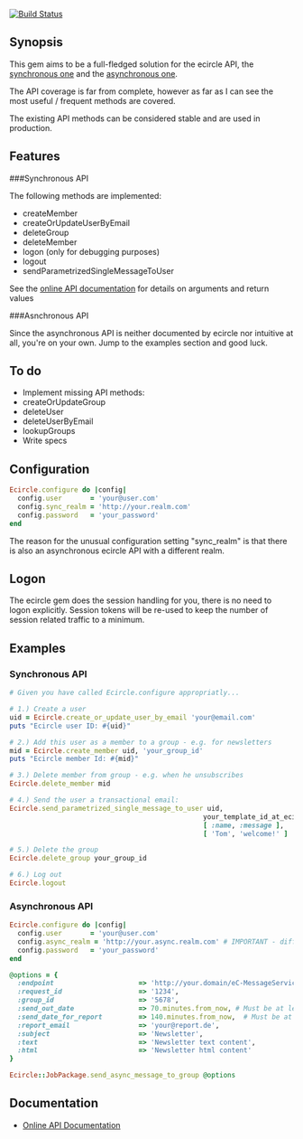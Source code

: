 [![Build Status](https://secure.travis-ci.org/troessner/ecircle.png)](http://travis-ci.org/troessner/ecircle)

Synopsis
-------------

This gem aims to be a full-fledged solution for the ecircle API, the [synchronous one](http://webservices.ecircle-ag.com/soap/javadoc/com/ecircleag/webservices/EcMApi.html) and the [asynchronous one](http://developer.ecircle-ag.com/apiwiki/wiki/AsynchronousAPI).

The API coverage is far from complete, however as far as I can see the most useful / frequent methods are covered.

The existing API methods can be considered stable and are used in production.

Features
-------------

###Synchronous API

The following methods are implemented:

* createMember
* createOrUpdateUserByEmail
* deleteGroup
* deleteMember
* logon (only for debugging purposes)
* logout
* sendParametrizedSingleMessageToUser

See the [online API documentation](http://rubydoc.info/github/troessner/ecircle/master/frames) for details on arguments and return values

###Asnchronous API

Since the asynchronous API is neither documented by ecircle nor intuitive at all, you're on your own. Jump to the examples section and good luck.

To do
-------------

* Implement missing API methods:
 * createOrUpdateGroup
 * deleteUser
 * deleteUserByEmail
 * lookupGroups
* Write specs

Configuration
-------------

```Ruby
Ecircle.configure do |config|
  config.user       = 'your@user.com'
  config.sync_realm = 'http://your.realm.com'
  config.password   = 'your_password'
end
```

The reason for the unusual configuration setting "sync_realm" is that there is also an asynchronous ecircle API with a different realm.

Logon
-------------

The ecircle gem does the session handling for you, there is no need to logon explicitly.
Session tokens will be re-used to keep the number of session related traffic to a minimum.


Examples
-------------

### Synchronous API

```Ruby
# Given you have called Ecircle.configure appropriatly...

# 1.) Create a user
uid = Ecircle.create_or_update_user_by_email 'your@email.com'
puts "Ecircle user ID: #{uid}"

# 2.) Add this user as a member to a group - e.g. for newsletters
mid = Ecircle.create_member uid, 'your_group_id'
puts "Ecircle member Id: #{mid}"

# 3.) Delete member from group - e.g. when he unsubscribes
Ecircle.delete_member mid

# 4.) Send the user a transactional email:
Ecircle.send_parametrized_single_message_to_user uid,
                                                your_template_id_at_ecircle,
                                                [ :name, :message ],
                                                [ 'Tom', 'welcome!' ]

# 5.) Delete the group
Ecircle.delete_group your_group_id

# 6.) Log out
Ecircle.logout

```
### Asynchronous API

```Ruby
Ecircle.configure do |config|
  config.user       = 'your@user.com'
  config.async_realm = 'http://your.async.realm.com' # IMPORTANT - different realm.
  config.password   = 'your_password'
end

@options = {
  :endpoint                     => 'http://your.domain/eC-MessageService',
  :request_id                   => '1234',
  :group_id                     => '5678',
  :send_out_date                => 70.minutes.from_now, # Must be at least one hour in the future!
  :send_date_for_report         => 140.minutes.from_now,  # Must be at least one hour in the future *after* dispatching!
  :report_email                 => 'your@report.de',
  :subject                      => 'Newsletter',
  :text                         => 'Newsletter text content',
  :html                         => 'Newsletter html content'
}

Ecircle::JobPackage.send_async_message_to_group @options
```

Documentation
-------------

* [Online API Documentation](http://rubydoc.info/github/troessner/ecircle/master/frames)
